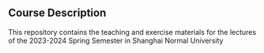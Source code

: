 ## Course Description
 This repository contains the teaching and exercise materials for the lectures of the 2023-2024 Spring Semester in Shanghai Normal University
